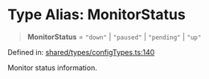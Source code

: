 # Type Alias: MonitorStatus

> **MonitorStatus** = `"down"` \| `"paused"` \| `"pending"` \| `"up"`

Defined in: [shared/types/configTypes.ts:140](https://github.com/Nick2bad4u/Uptime-Watcher/blob/main/shared/types/configTypes.ts#L140)

Monitor status information.
